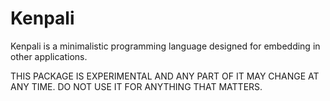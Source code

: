 # Kenpali

Kenpali is a minimalistic programming language designed for embedding in other applications.

THIS PACKAGE IS EXPERIMENTAL AND ANY PART OF IT MAY CHANGE AT ANY TIME. DO NOT USE IT FOR ANYTHING THAT MATTERS.
